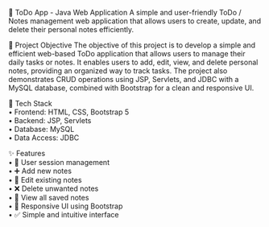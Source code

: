 📌 ToDo App - Java Web Application
A simple and user-friendly ToDo / Notes management web application that allows users to create, update, and delete their personal notes efficiently.

🎯 Project Objective
The objective of this project is to develop a simple and efficient web-based ToDo application that allows users to manage their daily tasks or notes. It enables users to add, edit, view, and delete personal notes, providing an organized way to track tasks. The project also demonstrates CRUD operations using JSP, Servlets, and JDBC with a MySQL database, combined with Bootstrap for a clean and responsive UI.<br>

🔧 Tech Stack <br>
•	Frontend: HTML, CSS, Bootstrap 5<br>
•	Backend: JSP, Servlets<br>
•	Database: MySQL<br>
•	Data Access: JDBC<br>

✨ Features<br>
•	🔐 User session management<br>
•	➕ Add new notes<br>
•	📝 Edit existing notes<br>
•	❌ Delete unwanted notes<br>
•	📃 View all saved notes<br>
•	📱 Responsive UI using Bootstrap<br>
•	✅ Simple and intuitive interface<br>
